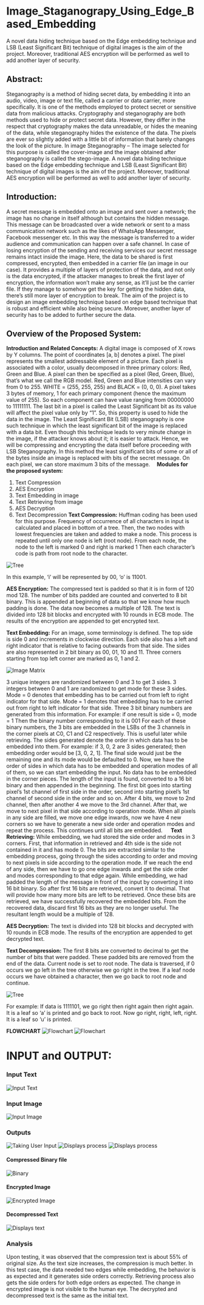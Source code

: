 # Image_Staganograpy_Using_Edge_Based_Embedding
A novel data hiding technique based on the Edge embedding technique and LSB (Least Significant Bit) technique of digital images is the aim of the project. Moreover, traditional AES encryption will be performed as well to add another layer of security.


## **Abstract:**
Steganography is a method of hiding secret data, by embedding it into an audio, video, image or text file, called a carrier or data carrier, more specifically. It is one of the methods employed to protect secret or sensitive data from malicious attacks. Cryptography and steganography are both methods used to hide or protect secret data. However, they differ in the respect that cryptography makes the data unreadable, or hides the meaning of the data, while steganography hides the existence of the data. The pixels are ever so slightly added with a little bit of information that barely changes the look of the picture. In image Steganography – The image selected for this purpose is called the cover-image and the image obtained after steganography is called the stego-image. A novel data hiding technique based on the Edge embedding technique and LSB (Least Significant Bit) technique of digital images is the aim of the project. Moreover, traditional AES encryption will be performed as well to add another layer of security.

## **Introduction:**
A secret message is embedded onto an image and sent over a network; the image has no change in itself although but contains the hidden message. This message can be broadcasted over a wide network or sent to a mass communication network such as the likes of WhatsApp Messenger, Facebook messenger etc. In this way the message is transferred to a wider audience and communication can happen over a safe channel. In case of losing encryption of the sending and receiving services our secret message remains intact inside the image.
Here, the data to be shared is first compressed, encrypted, then embedded in a carrier file (an image in our case). It provides a multiple of layers of protection of the data, and not only is the data encrypted, if the attacker manages to break the first layer of encryption, the information won’t make any sense, as it’ll just be the carrier file. If they manage to somehow get the key for getting the hidden data, there’s still more layer of encryption to break.
The aim of the project is to design an image embedding technique based on edge based technique that is robust and efficient while also being secure. Moreover, another layer of security has to be added to further secure the data.


## **Overview of the Proposed System:**
**Introduction and Related Concepts:**
A digital image is composed of X rows by Y columns. The point of coordinates [a, b] denotes a pixel. The pixel represents the smallest addressable element of a picture. Each pixel is associated with a color, usually decomposed in three primary colors: Red, Green and Blue.
A pixel can then be specified as a pixel (Red, Green, Blue), that’s what we call the RGB model. Red, Green and Blue intensities can vary from 0 to 255.
WHITE = (255, 255, 255) and BLACK = (0, 0, 0). A pixel takes 3 bytes of memory, 1 for each primary component (hence the maximum value of 255).
So each component can have value ranging from 00000000 to 11111111.
The last bit in a pixel is called the Least Significant bit as its value will affect the pixel value only by “1”. So, this property is used to hide the data in the image. The Least Significant Bit (LSB) steganography is one such technique in which the least significant bit of the image is replaced with a data bit. Even though this technique leads to very minute change in the image, if the attacker knows about it; it is easier to attack. Hence, we will be compressing and encrypting the data itself before proceeding with LSB Steganography. In this method the least significant bits of some or all of the bytes inside an image is replaced with bits of the secret message. On each pixel, we can store maximum 3 bits of the message. 
**Modules for the proposed system:**
1.	Text Compression
2.	AES Encryption
3.	Text Embedding in image
4.	Text Retrieving from image
5.	AES Decryption
6.	Text Decompression
**Text Compression:**
Huffman coding has been used for this purpose.
Frequency of occurrence of all characters in input is calculated and placed in bottom of a tree.
Then, the two nodes with lowest frequencies are taken and added to make a node.
This process is repeated until only one node is left (root node).
From each node, the node to the left is marked 0 and right is marked 1
Then each character’s code is path from root node to the character.

![Tree](/Images/BST.png "Tree")

In this example, ‘i’ will be represented by 00, ‘o’ is 11001.

**AES Encryption:**
The compressed text is padded so that it is in form of 120 mod 128.
The number of bits padded are counted and converted to 8 bit binary. This is appended at beginning of data so that we know how much padding is done. The data now becomes a multiple of 128.
The text is divided into 128 bit blocks and encrypted with 10 rounds in ECB mode.
The results of the encryption are appended to get encrypted text.

**Text Embedding:**
For an image, some terminology is defined.
The top side is side 0 and increments in clockwise direction. Each side also has a left and right indicator that is relative to facing outwards from that side. The sides are also represented in 2 bit binary as 00, 01, 10 and 11.
Three corners starting from top left corner are marked as 0, 1 and 2.

![Image Matrix](/Images/Matrix.png "Image Matrix")

3 unique integers are randomized between 0 and 3 to get 3 sides.
3 integers between 0 and 1 are randomized to get mode for these 3 sides.
Mode = 0 denotes that embedding has to be carried out from left to right indicator for that side.
Mode = 1 denotes that embedding has to be carried out from right to left indicator for that side.
Three 3 bit binary numbers are generated from this information.
For example: if one result is side = 0, mode = 1
Then the binary number corresponding to it is 001
For each of these binary numbers, the 3 bits are embedded in the LSBs of the 3 channels in the corner pixels at C0, C1 and C2 respectively. This is useful later while retrieving.
The sides generated denote the order in which data has to be embedded into them.
For example: if 3, 0, 2 are 3 sides generated; then embedding order would be [3, 0, 2, 1].
The final side would just be the remaining one and its mode would be defaulted to 0.
Now, we have the order of sides in which data has to be embedded and operation modes of all of them, so we can start embedding the input. No data has to be embedded in the corner pieces. The length of the input is found, converted to a 16 bit binary and then appended in the beginning.
The first bit goes into starting pixel’s 1st channel of first side in the order, second into starting pixel’s 1st channel of second side in the order and so on. After 4 bits, we move to 2nd channel, then after another 4 we move to the 3rd channel. After that, we move to next pixel in that side according to operation mode.
When all pixels in any side are filled, we move one edge inwards, now we have 4 new corners so we have to generate a new side order and operation modes and repeat the process. This continues until all bits are embedded.
 
**Text Retrieving:**
While embedding, we had stored the side order and modes in 3 corners.
First, that information in retrieved and 4th side is the side not contained in it and has mode 0.
The bits are extracted similar to the embedding process, going through the sides according to order and moving to next pixels in side according to the operation mode. If we reach the end of any side, then we have to go one edge inwards and get the side order and modes corresponding to that edge again.
While embedding, we had padded the length of the message in front of the input by converting it into 16 bit binary. So after first 16 bits are retrieved, convert it to decimal. That will provide how many more bits are left to be retrieved. Once these bits are retrieved, we have successfully recovered the embedded bits.
From the recovered data, discard first 16 bits as they are no longer useful. The resultant length would be a multiple of 128.

**AES Decryption:**
The text is divided into 128 bit blocks and decrypted with 10 rounds in ECB mode.
The results of the encryption are appended to get decrypted text.

**Text Decompression:**
The first 8 bits are converted to decimal to get the number of bits that were padded. These padded bits are removed from the end of the data.
Current node is set to root node. The data is traversed, if 0 occurs we go left in the tree otherwise we go right in the tree. If a leaf node occurs we have obtained a character, then we go back to root node and continue.

![Tree](/Images/BST.png "Tree")

For example: If data is 1111101, we go right then right again then right again. It is a leaf so ‘a’ is printed and go back to root. Now go right, right, left, right. It is a leaf so ‘u’ is printed.

**FLOWCHART**
 ![Flowchart](/Images/Flowchart1.png "Flowchart")
 ![Flowchart](/Images/Flowchart2.png "Flowchart")
 
 
 # **INPUT and OUTPUT:**
 ### Input Text
 ![Input Text](/Images/Input_Text.png "Input Text")
 
 ### Input Image
 ![Input Image](/Images/Input_Image.png "Input Image")
 
 ### Outputs
 ![Taking User Input](/Images/Output1.png "Takes user input")
 ![Displays process](/Images/Output2.png "Displays process")
 ![Displays process](/Images/Output3.png "Displays process")
 #### Compressed Binary file
  ![Binary](/Images/Compressed_Binary.png "Binary file")
 #### Encrypted Image
 ![Encrypted Image](/Images/Encrypted_Image.png "Encrypted Image output")
 #### Decompressed Text
  ![Displays text](/Images/Output4.png "Displays decrypted text")
  
### Analysis
Upon testing, it was observed that the compression text is about 55% of original size. As the text size increases, the compression is much better. In this test case, the data needed two edges while embedding, the behavior is as expected and it generates side orders correctly. Retrieving process also gets the side orders for both edge orders as expected.
The change in encrypted image is not visible to the human eye. The decrypted and decompressed text is the same as the initial text.
